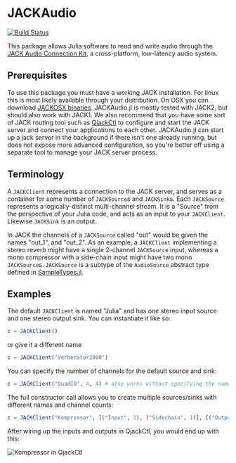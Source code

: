 # JACKAudio

[![Build Status](https://travis-ci.org/JuliaAudio/JACKAudio.jl.svg?branch=master)](https://travis-ci.org/JuliaAudio/JACKAudio.jl)

This package allows Julia software to read and write audio through the [JACK Audio Connection Kit](http://www.jackaudio.org/), a cross-platform, low-latency audio system.

## Prerequisites

To use this package you must have a working JACK installation. For linux this is most likely available through your distribution. On OSX you can download [JACKOSX binaries](http://jackaudio.org/downloads/). JACKAudio.jl is mostly tested with JACK2, but should also work with JACK1. We also recommend that you have some sort of JACK routing tool such as [QjackCtl](http://qjackctl.sourceforge.net/) to configure and start the JACK server and connect your applications to each other. JACKAudio.jl can start up a jack server in the background if there isn't one already running, but does not expose more advanced configuration, so you're better off using a separate tool to manage your JACK server process.

## Terminology

A `JACKClient` represents a connection to the JACK server, and serves as a container for some number of `JACKSource`s and `JACKSink`s. Each `JACKSource` represents a logically-distinct multi-channel stream. It is a "Source" from the perspective of your Julia code, and acts as an input to your `JACKClient`. Likewise `JACKSink` is an output.

In JACK the channels of a `JACKSource` called "out" would be given the names "out_1", and "out_2". As an example, a `JACKClient` implementing a stereo reverb might have a single 2-channel `JACKSource` input, whereas a mono compressor with a side-chain input might have two mono `JACKSource`s. `JACKSource` is a subtype of the `AudioSource` abstract type defined in [SampleTypes.jl](https://github.com/JuliaAudio/SampleTypes.jl).

## Examples

The default `JACKClient` is named "Julia" and has one stereo input source and one stereo output sink. You can instantiate it like so:

```julia
c = JACKClient()
```

or give it a different name

```julia
c = JACKClient("Verberator2000")
```

You can specify the number of channels for the default source and sink:

```julia
c = JACKClient("QuadIO", 4, 4) # also works without specifying the name
```

The full constructor call allows you to create multiple sources/sinks with different names and channel counts:

```julia
c = JACKClient("Kompressor", [("Input", 1), ("Sidechain", 1)], [("Output", 1)])
```

After wiring up the inputs and outputs in QjackCtl, you would end up with this:

![Kompressor in QjackCtl](http://JuliaAudio.github.com/JACKAudio/img/qjackctl-kompressor.png)
